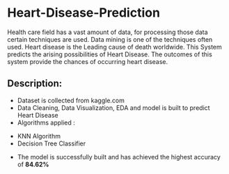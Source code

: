 # Heart-Disease-Prediction
Health care field has a vast amount of data, for processing those data certain techniques are used. Data mining is one of the techniques often used. Heart disease is the Leading cause of death worldwide. This System predicts the arising possibilities of Heart Disease. The outcomes of this system provide the chances of occurring heart disease.


## Description:
- Dataset is collected from kaggle.com
- Data Cleaning, Data Visualization, EDA and model is built to predict Heart Disease
- Algorithms applied :
* KNN Algorithm
* Decision Tree Classifier
- The model is successfully built and has achieved the highest accuracy of **84.62%**
